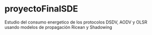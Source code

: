 # proyectoFinalSDE
Estudio del consumo energetico de los protocolos DSDV, AODV y OLSR usando modelos de propagación Ricean y Shadowing
